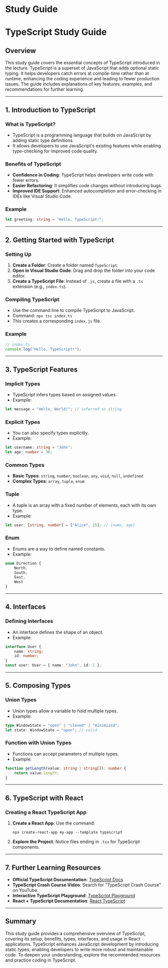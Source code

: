 # Study Guide

# TypeScript Study Guide

## Overview
This study guide covers the essential concepts of TypeScript introduced in the lecture. TypeScript is a superset of JavaScript that adds optional static typing. It helps developers catch errors at compile-time rather than at runtime, enhancing the coding experience and leading to fewer production issues. The guide includes explanations of key features, examples, and recommendations for further learning.

---

## 1. Introduction to TypeScript
### What is TypeScript?
- TypeScript is a programming language that builds on JavaScript by adding static type definitions.
- It allows developers to use JavaScript's existing features while enabling type-checking for improved code quality.

### Benefits of TypeScript
- **Confidence in Coding**: TypeScript helps developers write code with fewer errors.
- **Easier Refactoring**: It simplifies code changes without introducing bugs.
- **Improved IDE Support**: Enhanced autocompletion and error-checking in IDEs like Visual Studio Code.

### Example
```typescript
let greeting: string = "Hello, TypeScript!";
```

---

## 2. Getting Started with TypeScript
### Setting Up
1. **Create a Folder**: Create a folder named `TypeScript`.
2. **Open in Visual Studio Code**: Drag and drop the folder into your code editor.
3. **Create a TypeScript File**: Instead of `.js`, create a file with a `.ts` extension (e.g., `index.ts`).

### Compiling TypeScript
- Use the command line to compile TypeScript to JavaScript.
- Command: `npx tsc index.ts`
- This creates a corresponding `index.js` file.

### Example
```typescript
// index.ts
console.log("Hello, TypeScript!");
```

---

## 3. TypeScript Features
### Implicit Types
- TypeScript infers types based on assigned values.
- Example:
```typescript
let message = "Hello, World!"; // inferred as string
```

### Explicit Types
- You can also specify types explicitly.
- Example:
```typescript
let username: string = "John";
let age: number = 30;
```

### Common Types
- **Basic Types**: `string`, `number`, `boolean`, `any`, `void`, `null`, `undefined`
- **Complex Types**: `array`, `tuple`, `enum`

### Tuple
- A tuple is an array with a fixed number of elements, each with its own type.
- Example:
```typescript
let user: [string, number] = ["Alice", 25]; // [name, age]
```

### Enum
- Enums are a way to define named constants.
- Example:
```typescript
enum Direction {
    North,
    South,
    East,
    West
}
```

---

## 4. Interfaces
### Defining Interfaces
- An interface defines the shape of an object.
- Example:
```typescript
interface User {
    name: string;
    id: number;
}
const user: User = { name: "John", id: 1 };
```

---

## 5. Composing Types
### Union Types
- Union types allow a variable to hold multiple types.
- Example:
```typescript
type WindowState = "open" | "closed" | "minimized";
let state: WindowState = "open"; // valid
```

### Function with Union Types
- Functions can accept parameters of multiple types.
- Example:
```typescript
function getLength(value: string | string[]): number {
    return value.length;
}
```

---

## 6. TypeScript with React
### Creating a React TypeScript App
1. **Create a React App**: Use the command:
   ```
   npx create-react-app my-app --template typescript
   ```
2. **Explore the Project**: Notice files ending in `.tsx` for TypeScript components.

---

## 7. Further Learning Resources
- **Official TypeScript Documentation**: [TypeScript Docs](https://www.typescriptlang.org/docs/)
- **TypeScript Crash Course Video**: Search for "TypeScript Crash Course" on YouTube.
- **Interactive TypeScript Playground**: [TypeScript Playground](https://www.typescriptlang.org/play)
- **React + TypeScript Documentation**: [React TypeScript](https://reactjs.org/docs/static-type-checking.html#typescript)

---

## Summary
This study guide provides a comprehensive overview of TypeScript, covering its setup, benefits, types, interfaces, and usage in React applications. TypeScript enhances JavaScript development by introducing static types, enabling developers to write more robust and maintainable code. To deepen your understanding, explore the recommended resources and practice coding in TypeScript.